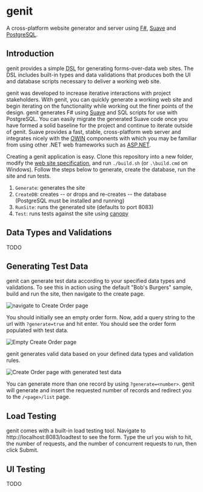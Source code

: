 # genit

A cross-platform website generator and server using [F#](http://fsharp.org/), [Suave](https://suave.io/) and [PostgreSQL](http://www.postgresql.org/).

## Introduction

genit provides a simple <acronym title="domain specific language">DSL</acronym> for generating forms-over-data web sites.
The DSL includes built-in types and data validations that produces both the UI and database scripts necessary to deliver a working web site.

genit was developed to increase iterative interactions with project stakeholders. With genit, you can quickly generate a working web site and begin iterating on the functionality while working out the finer points of the design. genit generates F# using [Suave](https://suave.io/) and SQL scripts for use with PostgreSQL. You can easily migrate the generated Suave code once you have formed a solid baseline for the project and continue to iterate outside of genit. Suave provides a fast, stable, cross-platform web server and integrates nicely with the [OWIN](http://owin.org/) components with which you may be familiar from using other .NET web frameworks such as [ASP.NET](http://www.asp.net/).

Creating a genit application is easy. Clone this repository into a new folder, modify the [web site specification](https://github.com/panesofglass/noname/blob/docs/src/noname/generator/script.fs), and run `./build.sh` (or `.\build.cmd` on Windows). Follow the steps below to generate, create the database, run the site and run tests.

1. `Generate`: generates the site
1. `CreateDB`: creates -- or drops and re-creates -- the database (PostgreSQL must be installed and running)
1. `RunSite`: runs the generated site (defaults to port 8083)
1. `Test`: runs tests against the site using [canopy](http://lefthandedgoat.github.io/canopy/)

## Data Types and Validations

TODO

## Generating Test Data

genit can generate test data according to your specified data types and validations. To see this in action using the default "Bob's Burgers" sample, build and run the site, then navigate to the create page.

![navigate to Create Order page](https://raw.githubusercontent.com/panesofglass/noname/docs/docs/img/nav-to-create-order.png?token=AAAiYz_2t2lzjr6OEvHInnTTXygPPAxXks5XMr5SwA%3D%3D)

You should initially see an empty order form. Now, add a query string to the url with `?generate=true` and hit enter. You should see the order form populated with test data.

![Empty Create Order page](https://raw.githubusercontent.com/panesofglass/noname/docs/docs/img/empty-create-order.png?token=AAAiY4mCrxiYnR-aO3-EJhviSY4W9hDDks5XMr3uwA%3D%3D)

genit generates valid data based on your defined data types and validation rules.

![Create Order page with generated test data](https://raw.githubusercontent.com/panesofglass/noname/docs/docs/img/generated-create-order.png?token=AAAiYxpzZPdQFbbYrRP-FpqkptzkfZlRks5XMr49wA%3D%3D)

You can generate more than one record by using `?generate=<number>`. genit will generate and insert the requested number of records and redirect you to the `/<page>/list` page.

## Load Testing

genit comes with a built-in load testing tool. Navigate to http://localhost:8083/loadtest to see the form. Type the url you wish to hit, the number of requests, and the number of concurrent requests to run, then click Submit.

## UI Testing

TODO

